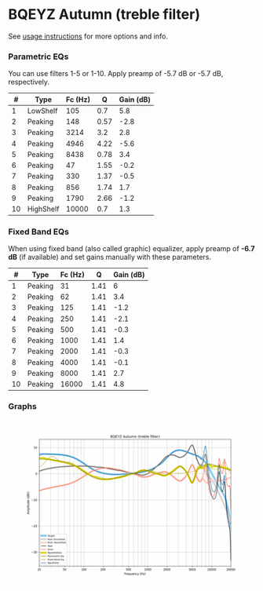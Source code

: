 # BQEYZ Autumn (treble filter)
See [usage instructions](https://github.com/jaakkopasanen/AutoEq#usage) for more options and info.

### Parametric EQs
You can use filters 1-5 or 1-10. Apply preamp of -5.7 dB or -5.7 dB, respectively.

|   # | Type      |   Fc (Hz) |    Q |   Gain (dB) |
|-----|-----------|-----------|------|-------------|
|   1 | LowShelf  |       105 | 0.7  |         5.8 |
|   2 | Peaking   |       148 | 0.57 |        -2.8 |
|   3 | Peaking   |      3214 | 3.2  |         2.8 |
|   4 | Peaking   |      4946 | 4.22 |        -5.6 |
|   5 | Peaking   |      8438 | 0.78 |         3.4 |
|   6 | Peaking   |        47 | 1.55 |        -0.2 |
|   7 | Peaking   |       330 | 1.37 |        -0.5 |
|   8 | Peaking   |       856 | 1.74 |         1.7 |
|   9 | Peaking   |      1790 | 2.66 |        -1.2 |
|  10 | HighShelf |     10000 | 0.7  |         1.3 |

### Fixed Band EQs
When using fixed band (also called graphic) equalizer, apply preamp of **-6.7 dB** (if available) and set gains manually with these parameters.

|   # | Type    |   Fc (Hz) |    Q |   Gain (dB) |
|-----|---------|-----------|------|-------------|
|   1 | Peaking |        31 | 1.41 |         6   |
|   2 | Peaking |        62 | 1.41 |         3.4 |
|   3 | Peaking |       125 | 1.41 |        -1.2 |
|   4 | Peaking |       250 | 1.41 |        -2.1 |
|   5 | Peaking |       500 | 1.41 |        -0.3 |
|   6 | Peaking |      1000 | 1.41 |         1.4 |
|   7 | Peaking |      2000 | 1.41 |        -0.3 |
|   8 | Peaking |      4000 | 1.41 |        -0.1 |
|   9 | Peaking |      8000 | 1.41 |         2.7 |
|  10 | Peaking |     16000 | 1.41 |         4.8 |

### Graphs
![](./BQEYZ%20Autumn%20(treble%20filter).png)

